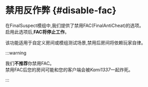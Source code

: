 # 禁用反作弊 {#disable-fac}

在FinalSuspect模组中,我们提供了禁用FAC(FinalAntiCheat)的选项。\
启用此选项后,**FAC将停止工作**。

该功能适用于自定义房间或模组测试场景,禁用后房间将依赖玩家自律。

:::warning

我们**不推荐**你禁用FAC。\
禁用FAC后您的房间可能和您的客户端会被*Kami1337*一起炸死。

:::